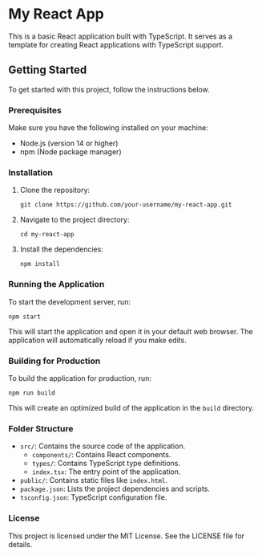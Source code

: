# My React App

This is a basic React application built with TypeScript. It serves as a template for creating React applications with TypeScript support.

## Getting Started

To get started with this project, follow the instructions below.

### Prerequisites

Make sure you have the following installed on your machine:

- Node.js (version 14 or higher)
- npm (Node package manager)

### Installation

1. Clone the repository:

   ```
   git clone https://github.com/your-username/my-react-app.git
   ```

2. Navigate to the project directory:

   ```
   cd my-react-app
   ```

3. Install the dependencies:

   ```
   npm install
   ```

### Running the Application

To start the development server, run:

```
npm start
```

This will start the application and open it in your default web browser. The application will automatically reload if you make edits.

### Building for Production

To build the application for production, run:

```
npm run build
```

This will create an optimized build of the application in the `build` directory.

### Folder Structure

- `src/`: Contains the source code of the application.
  - `components/`: Contains React components.
  - `types/`: Contains TypeScript type definitions.
  - `index.tsx`: The entry point of the application.
- `public/`: Contains static files like `index.html`.
- `package.json`: Lists the project dependencies and scripts.
- `tsconfig.json`: TypeScript configuration file.

### License

This project is licensed under the MIT License. See the LICENSE file for details.